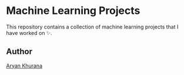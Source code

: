 # Machine Learning Projects

This repository contains a collection of machine learning projects that I have worked on ✨.

## Author

[Aryan Khurana](https://github.com/AryanK1511)
